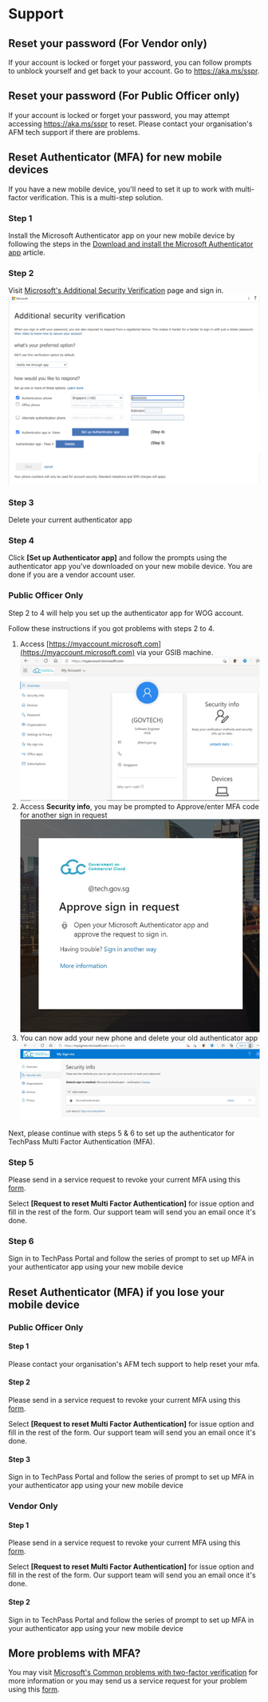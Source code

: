 # Support

## Reset your password (For Vendor only)
If your account is locked or forget your password, you can follow prompts to unblock yourself and get back to your account. 
Go to https://aka.ms/sspr.

## Reset your password (For Public Officer only)
If your account is locked or forget your password, you may attempt accessing https://aka.ms/sspr to reset. Please contact your organisation's AFM tech support if there are problems.

## Reset Authenticator (MFA) for new mobile devices
If you have a new mobile device, you'll need to set it up to work with multi-factor verification. This is a multi-step solution.

### Step 1
Install the Microsoft Authenticator app on your new mobile device by following the steps in the [Download and install the Microsoft Authenticator app](https://docs.microsoft.com/en-us/azure/active-directory/user-help/user-help-auth-app-download-install) article.

### Step 2
Visit [Microsoft's Additional Security Verification](https://account.activedirectory.windowsazure.com/proofup.aspx?proofup=1) page and sign in.
![security_verification](assets/support/additionalSecurityFeature.png)

### Step 3
Delete your current authenticator app

### Step 4
Click **[Set up Authenticator app]** and follow the prompts using the authenticator app you've downloaded on your new mobile device.
You are done if you are a vendor account user.

### Public Officer Only
Step 2 to 4 will help you set up the authenticator app for WOG account. 

Follow these instructions if you got problems with steps 2 to 4.
1. Access [https://myaccount.microsoft.com](https://myaccount.microsoft.com) via your GSIB machine.  
   ![myaccount_microsoft](assets/support/myaccountsMicrosoft.jpg)
2. Access **Security info**, you may be prompted to Approve/enter MFA code for another sign in request  
   ![mfa_microsoft](assets/support/mfaMicrosoft.jpg)
3. You can now add your new phone and delete your old authenticator app  
   ![security_info](assets/support/securityInfo.jpg)

Next, please continue with steps 5 & 6 to set up the authenticator for TechPass Multi Factor Authentication (MFA).

### Step 5
Please send in a service request to revoke your current MFA using this [form](https://go.gov.sg/techpass-sr).

Select **[Request to reset Multi Factor Authentication]** for issue option and fill in the rest of the form. Our support team will send you an email once it's done.

### Step 6
Sign in to TechPass Portal and follow the series of prompt to set up MFA in your authenticator app using your new mobile device

## Reset Authenticator (MFA) if you lose your mobile device

### Public Officer Only
#### Step 1
Please contact your organisation's AFM tech support to help reset your mfa.

#### Step 2
Please send in a service request to revoke your current MFA using this [form](https://go.gov.sg/techpass-sr).

Select **[Request to reset Multi Factor Authentication]** for issue option and fill in the rest of the form. Our support team will send you an email once it's done.

#### Step 3
Sign in to TechPass Portal and follow the series of prompt to set up MFA in your authenticator app using your new mobile device

### Vendor Only
#### Step 1
Please send in a service request to revoke your current MFA using this [form](https://go.gov.sg/techpass-sr).

Select **[Request to reset Multi Factor Authentication]** for issue option and fill in the rest of the form. Our support team will send you an email once it's done.

#### Step 2
Sign in to TechPass Portal and follow the series of prompt to set up MFA in your authenticator app using your new mobile device

## More problems with MFA?
You may visit [Microsoft's Common problems with two-factor verification](https://docs.microsoft.com/en-us/azure/active-directory/user-help/multi-factor-authentication-end-user-troubleshoot) for more information 
or you may send us a service request for your problem using this [form](https://go.gov.sg/techpass-sr).
